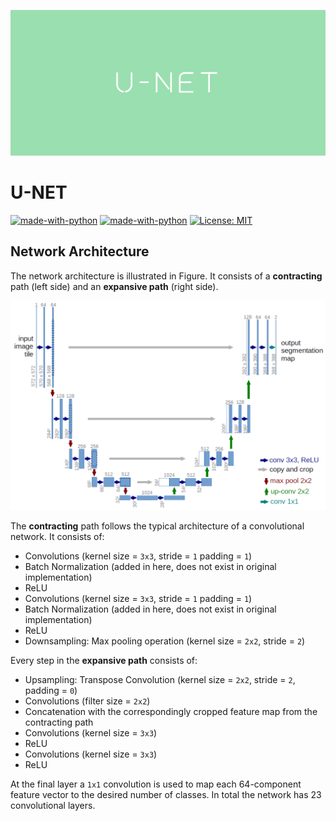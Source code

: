 <p align="center">
  <img src="https://raw.githubusercontent.com/giakou4/u-net/main/assets/bg.jpg">
</p>

# U-NET

[![made-with-python](https://img.shields.io/badge/Made%20with-Python-1f425f.svg)](https://www.python.org/)
[![made-with-python](https://img.shields.io/badge/Made%20with-PyTorch-red)](https://www.python.org/)
[![License: MIT](https://img.shields.io/badge/License-MIT-yellow.svg)](https://github.com/giakou4/u-net/LICENSE)

## Network Architecture

The network architecture is illustrated in Figure. It consists of a **contracting**
path (left side) and an **expansive path** (right side). 

<p align="center">
  <img src="https://raw.githubusercontent.com/giakou4/u-net/main/assets/unet.png">
</p>

The **contracting** path follows
the typical architecture of a convolutional network. It consists of:
* Convolutions (kernel size = ```3x3```, stride = ```1``` padding = ```1```)
* Batch Normalization (added in here, does not exist in original implementation)
* ReLU
* Convolutions (kernel size = ```3x3```, stride = ```1``` padding = ```1```)
* Batch Normalization (added in here, does not exist in original implementation)
* ReLU
* Downsampling: Max pooling operation (kernel size = ```2x2```, stride = ```2```)


Every step in the **expansive path** consists of:
* Upsampling: Transpose Convolution (kernel size = ```2x2```, stride = ```2```, padding = ```0```)
* Convolutions (filter size = ```2x2```)
* Concatenation with the correspondingly cropped feature map from the contracting path
* Convolutions (kernel size = ```3x3```)
* ReLU
* Convolutions (kernel size = ```3x3```)
* ReLU


At the final layer a ```1x1``` convolution is used to map each 64-component feature vector to the desired number of classes. In total the network has 23 convolutional layers.
